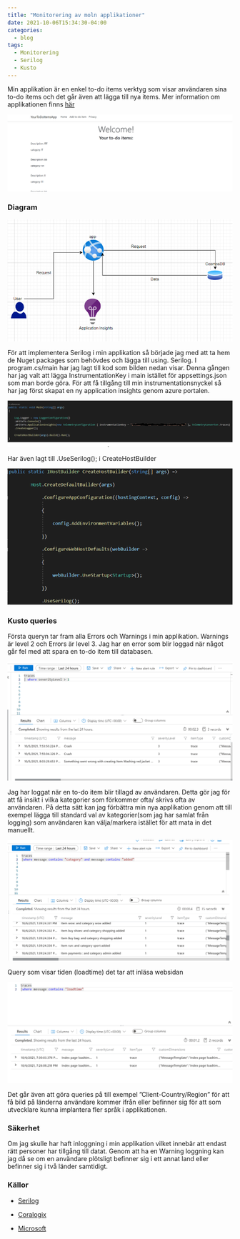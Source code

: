 ```yaml
---
title: "Monitorering av moln applikationer"
date: 2021-10-06T15:34:30-04:00
categories:
  - blog
tags:
  - Monitorering
  - Serilog
  - Kusto
---
```


Min applikation är en enkel to-do items verktyg som visar användaren sina to-do items och det går även att lägga till nya items. Mer information om applikationen finns [här](https://randamandawi.github.io/blog/webb-app-i-molnet/)

![Min applikation](/assets/images/serilog1.png)

### Diagram

![Diagram](/assets/images/serilog2.png)

För att implementera Serilog i min applikation så började jag med att ta hem de Nuget packages som behövdes och lägga till using. Serilog. I program.cs/main har jag lagt till kod som bilden nedan visar. Denna gången har jag valt att lägga InstrumentationKey i main istället för appsettings.json som man borde göra. För att få tillgång till min instrumentationsnyckel så har jag först skapat en ny application insights genom azure portalen.

![MainMetoden](/assets/images/serilog3.png)

Har även lagt till .UseSerilog(); i CreateHostBuilder

![Confiq](/assets/images/serilog4.png)


### Kusto queries

Första queryn tar fram alla Errors och Warnings i min applikation. Warnings är level 2 och Errors är level 3. Jag har en error som blir loggad när något går fel med att spara en to-do item till databasen. 

![Query](/assets/images/serilog5.png)

Jag har loggat när en to-do item blir tillagd av användaren. Detta gör jag för att få insikt i vilka kategorier som förkommer ofta/ skrivs ofta av användaren. På detta sätt kan jag förbättra min nya applikation genom att till exempel lägga till standard val av kategorier(som jag har samlat från logging) som användaren kan välja/markera istället för att mata in det manuellt. 

![Query](/assets/images/serilog6.png)

Query som visar tiden (loadtime) det tar att inläsa websidan

![Query](/assets/images/serilog7.png)

Det går även att göra queries på till exempel ”Client-Country/Region” för att få bild på länderna användare kommer ifrån eller befinner sig för att som utvecklare kunna implantera fler språk i applikationen. 

### Säkerhet

Om jag skulle har haft inloggning i min applikation vilket innebär att endast rätt personer har tillgång till datat. Genom att ha en Warning loggning kan jag då se om en användare plötsligt befinner sig i ett annat land eller befinner sig i två länder samtidigt. 


### Källor
- [Serilog](https://serilog.net/)

- [Coralogix](https://coralogix.com/blog/net-logging-best-practices-for-your-net-application/)

- [Microsoft](https://docs.microsoft.com/en-us/aspnet/core/fundamentals/logging/?view=aspnetcore-5.0)
